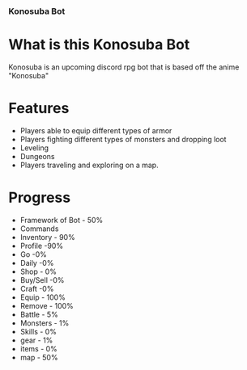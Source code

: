 
### Konosuba Bot

# What is this Konosuba Bot

Konosuba is an upcoming discord rpg bot that is based off the anime "Konosuba"

# Features

- Players able to equip different types of armor
- Players fighting different types of monsters and dropping loot
- Leveling
- Dungeons
- Players traveling and exploring on a map.	

# Progress

- Framework of Bot - 50%
- Commands
 - Inventory - 90%
 - Profile -90%
 - Go -0%
 - Daily -0%
 - Shop - 0%
 - Buy/Sell -0%
 - Craft -0%
 - Equip - 100%
 - Remove - 100%
 - Battle - 5%
- Monsters - 1%
- Skills - 0%
- gear - 1%
- items - 0%
- map - 50%
